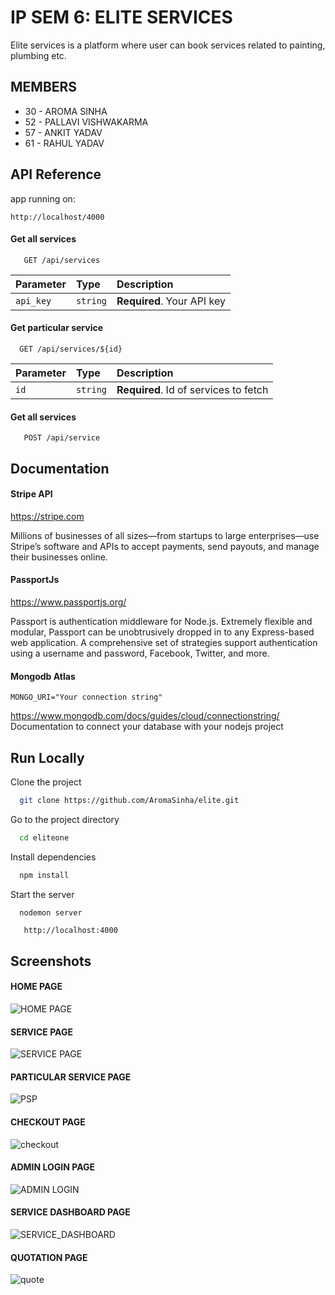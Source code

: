 
# IP SEM 6: ELITE SERVICES
Elite services is a platform where user can book services related to painting, plumbing etc. 


## MEMBERS

- 30 - AROMA SINHA
- 52 - PALLAVI VISHWAKARMA
- 57 - ANKIT YADAV
- 61 - RAHUL YADAV


## API Reference

app running on:

```
http://localhost/4000
```
#### Get all services

```http
   GET /api/services
```

| Parameter | Type     | Description                |
| :-------- | :------- | :------------------------- |
| `api_key` | `string` | **Required**. Your API key |

#### Get particular service

```http
  GET /api/services/${id}
```

| Parameter | Type     | Description                       |
| :-------- | :------- | :-------------------------------- |
| `id`      | `string` | **Required**. Id of services to fetch |


#### Get all services
```http
   POST /api/service
```
## Documentation

#### Stripe API

https://stripe.com

Millions of businesses of all sizes—from startups to large enterprises—use Stripe’s software and APIs to accept payments, send payouts, and manage their businesses online.

#### PassportJs
https://www.passportjs.org/

Passport is authentication middleware for Node.js. Extremely flexible and modular, Passport can be unobtrusively dropped in to any Express-based web application. A comprehensive set of strategies support authentication using a username and password, Facebook, Twitter, and more.

#### Mongodb Atlas
```mongodb
MONGO_URI="Your connection string"
```
https://www.mongodb.com/docs/guides/cloud/connectionstring/
Documentation to connect your database with your nodejs project
## Run Locally

Clone the project

```bash
  git clone https://github.com/AromaSinha/elite.git
```

Go to the project directory

```bash
  cd eliteone
```

Install dependencies

```bash
  npm install
```

Start the server

```bash
  nodemon server
```
```server
   http://localhost:4000
```

## Screenshots
#### HOME PAGE
![HOME PAGE](https://user-images.githubusercontent.com/73636017/167126854-175645b3-9de4-496c-865e-215cd60b9647.png)

#### SERVICE PAGE
![SERVICE PAGE](https://user-images.githubusercontent.com/73636017/167126908-6d3a7ba5-b967-4ae9-8649-03215f441f0d.png)

#### PARTICULAR SERVICE PAGE
![PSP](https://user-images.githubusercontent.com/73636017/167126946-1486219f-b29f-4177-be32-572fb2c655df.png)

#### CHECKOUT PAGE
![checkout](https://user-images.githubusercontent.com/73636017/167125699-427161bd-9608-4d7d-a80f-e488d3a62321.png)

#### ADMIN LOGIN PAGE
![ADMIN LOGIN](https://user-images.githubusercontent.com/73636017/167127218-ee2b8772-0de6-4856-a4ef-bb57d09e0d6b.png)

#### SERVICE DASHBOARD PAGE
![SERVICE_DASHBOARD](https://user-images.githubusercontent.com/73636017/167127363-fc7e6588-e7b9-4498-a7b8-e43fdeb5ccb6.png)

#### QUOTATION PAGE
![quote](https://user-images.githubusercontent.com/73636017/167127654-07d2f3b2-4c16-4be9-b7f3-bf32142b04db.png)


